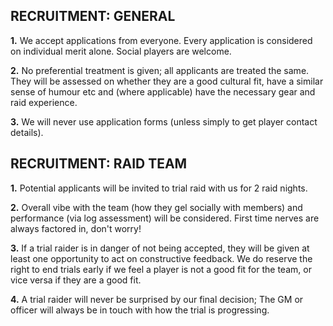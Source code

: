## **RECRUITMENT: GENERAL** 

**1.**    We accept applications from everyone. Every application is considered on individual merit alone. Social players are welcome. 

**2.**    No preferential treatment is given; all applicants are treated the same. They will be assessed on whether they are a good cultural fit, have a similar sense of humour etc and (where applicable) have the necessary gear and raid experience. 

**3.**    We will never use application forms (unless simply to get player contact details). 

## **RECRUITMENT: RAID TEAM**

 **1.**    Potential applicants will be invited to trial raid with us for 2 raid nights. 

**2.**    Overall vibe with the team (how they gel socially with members) and performance (via log assessment) will be considered. First time nerves are always factored in, don't worry! 

**3.**    If a trial raider is in danger of not being accepted, they will be given at least one opportunity to act on constructive feedback. We do reserve the right to end trials early if we feel a player is not a good fit for the team, or vice versa if they are a good fit.  

**4.**    A trial raider will never be surprised by our final decision; The GM or officer will always be in touch with how the trial is progressing.
